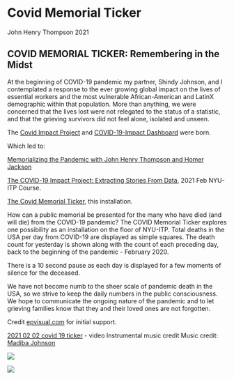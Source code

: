 # Covid Memorial Ticker

John Henry Thompson
2021

## COVID MEMORIAL TICKER: Remembering in the Midst

At the beginning of COVID-19 pandemic my partner, Shindy Johnson, and I contemplated a response to the ever growing global impact on the lives of essential workers and the most vulnerable African-American and LatinX demographic within that population. More than anything, we were concerned that the lives lost were not relegated to the status of a statistic, and that the grieving survivors did not feel alone, isolated and unseen.

The [Covid Impact Project](https://covid19impactproject.com/) and [COVID-19-Impact Dashboard](https://epvisual.com/COVID-19-Impact/Dashboard/a0/) were born.

Which led to:

[Memorializing the Pandemic with John Henry Thompson and Homer Jackson](https://scribe.org/events/memorializing-pandemic-john-henry-thompson-and-homer-jackson)

[The COVID-19 Impact Project: Extracting Stories From Data](https://covid19impactproject.com/extracting-stories-from-data/), 2021 Feb NYU-ITP Course.

[The Covid Memorial Ticker](https://jht1493.net/a1/skt/covid19_heal_ticker), this installation.

How can a public memorial be presented for the many who have died (and will die) from the COVID-19 pandemic? The COVID Memorial Ticker explores one possibility as an installation on the floor of NYU-ITP. Total deaths in the USA per day from COVID-19 are displayed as simple squares. The death count for yesterday is shown along with the count of each preceding day, back to the beginning of the pandemic - February 2020.

There is a 10 second pause as each day is displayed for a few moments of silence for the deceased.

We have not become numb to the sheer scale of pandemic death in the USA, so we strive to keep the daily numbers in the public consciousness. We hope to communicate the ongoing nature of the pandemic and to let grieving families know that they and their loved ones are not forgotten.

Credit [epvisual.com](https://epvisual.com/) for initial support.

[2021 02 02 covid 19 ticker](https://www.youtube.com/watch?v=ZNKkax-VSDo&list=PLTqu0aYG0uh7MVihcIwuEK1ulJV8flsU6) - video Instrumental music credit Music credit: [Madiba Johnson](https://youtu.be/wBvDvnbOpBE)

[![](https://jht1493.net/a1/skt/assets/mov/Colored-Portraits-2021/2022-01-01/IMG_0549-covid-ticker-hall.JPEG)](https://jht1493.net/a1/skt/assets/mov/Colored-Portraits-2021/2022-01-01/IMG_0549-covid-ticker-hall.JPEG)

[![](https://jht1493.net/a1/skt/assets/mov/Colored-Portraits-2021/2022-01-01/IMG_0550-ticker-nytimes-100k.JPEG)](https://jht1493.net/a1/skt/assets/mov/Colored-Portraits-2021/2022-01-01/IMG_0550-ticker-nytimes-100k.JPEG)
